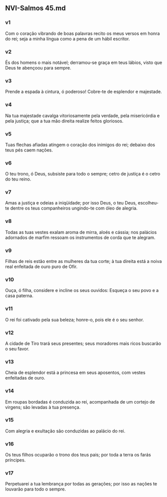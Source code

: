 ## NVI-Salmos 45.md
### v1
 Com o coração vibrando de boas palavras recito os meus versos em honra do rei; seja a minha língua como a pena de um hábil escritor.
### v2
 És dos homens o mais notável; derramou-se graça em teus lábios, visto que Deus te abençoou para sempre.
### v3
 Prende a espada à cintura, ó poderoso! Cobre-te de esplendor e majestade.
### v4
 Na tua majestade cavalga vitoriosamente pela verdade, pela misericórdia e pela justiça; que a tua mão direita realize feitos gloriosos.
### v5
 Tuas flechas afiadas atingem o coração dos inimigos do rei; debaixo dos teus pés caem nações.
### v6
 O teu trono, ó Deus, subsiste para todo o sempre; cetro de justiça é o cetro do teu reino.
### v7
 Amas a justiça e odeias a iniqüidade; por isso Deus, o teu Deus, escolheu-te dentre os teus companheiros ungindo-te com óleo de alegria.
### v8
 Todas as tuas vestes exalam aroma de mirra, aloés e cássia; nos palácios adornados de marfim ressoam os instrumentos de corda que te alegram.
### v9
 Filhas de reis estão entre as mulheres da tua corte; à tua direita está a noiva real enfeitada de ouro puro de Ofir.
### v10
 Ouça, ó filha, considere e incline os seus ouvidos: Esqueça o seu povo e a casa paterna.
### v11
 O rei foi cativado pela sua beleza; honre-o, pois ele é o seu senhor.
### v12
 A cidade de Tiro trará seus presentes; seus moradores mais ricos buscarão o seu favor.
### v13
 Cheia de esplendor está a princesa em seus aposentos, com vestes enfeitadas de ouro.
### v14
 Em roupas bordadas é conduzida ao rei, acompanhada de um cortejo de virgens; são levadas à tua presença.
### v15
 Com alegria e exultação são conduzidas ao palácio do rei.
### v16
 Os teus filhos ocuparão o trono dos teus pais; por toda a terra os farás príncipes.
### v17
 Perpetuarei a tua lembrança por todas as gerações; por isso as nações te louvarão para todo o sempre.
